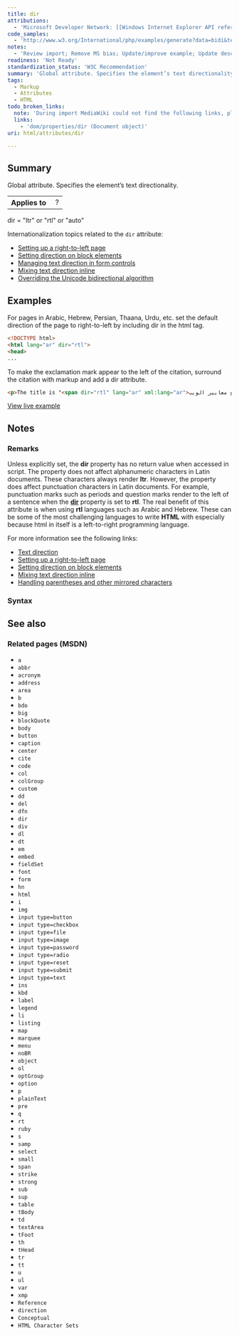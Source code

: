 ```yaml
---
title: dir
attributions:
  - 'Microsoft Developer Network: [[Windows Internet Explorer API reference](http://msdn.microsoft.com/en-us/library/ie/hh828809%28v=vs.85%29.aspx) Article]'
code_samples:
  - 'http://www.w3.org/International/php/examples/generate?data=bidi&test=18'
notes:
  - 'Review import; Remove MS bias; Update/improve example; Update descriptions; Fix lists & compatibility info'
readiness: 'Not Ready'
standardization_status: 'W3C Recommendation'
summary: 'Global attribute. Specifies the element’s text directionality.'
tags:
  - Markup
  - Attributes
  - HTML
todo_broken_links:
  note: 'During import MediaWiki could not find the following links, please fix and adjust this list.'
  links:
    - 'dom/properties/dir (Document object)'
uri: html/attributes/dir

---
```

## <span>Summary</span>

Global attribute. Specifies the element’s text directionality.

<table class="wikitable">
<tr>
<th>
Applies to

</th>
<td>
 ?

</td>
</tr>
</table>
dir = "ltr" or "rtl" or "auto"

Internationalization topics related to the `dir` attribute:

-   [Setting up a right-to-left page](http://www.w3.org/International/techniques/authoring-html#using)
-   [Setting direction on block elements](http://www.w3.org/International/techniques/authoring-html#blocks)
-   [Managing text direction in form controls](http://www.w3.org/International/techniques/authoring-html#formdir)
-   [Mixing text direction inline](http://www.w3.org/International/techniques/authoring-html#inline)
-   [Overriding the Unicode bidirectional algorithm](http://www.w3.org/International/techniques/authoring-html#bdo)

## <span>Examples</span>

For pages in Arabic, Hebrew, Persian, Thaana, Urdu, etc. set the default direction of the page to right-to-left by including dir in the html tag.

``` html
<!DOCTYPE html>
<html lang="ar" dir="rtl">
<head>
...
```

To make the exclamation mark appear to the left of the citation, surround the citation with markup and add a dir attribute.

``` html
<p>The title is "<span dir="rtl" lang="ar" xml:lang="ar">مفتاح معايير الويب!</span>" in Arabic.</p>
```

[View live example](http://www.w3.org/International/php/examples/generate?data=bidi&test=18)

## <span>Notes</span>

### <span>Remarks</span>

Unless explicitly set, the **dir** property has no return value when accessed in script. The property does not affect alphanumeric characters in Latin documents. These characters always render **ltr**. However, the property does affect punctuation characters in Latin documents. For example, punctuation marks such as periods and question marks render to the left of a sentence when the [**dir**](/w/index.php?title=dom/properties/dir_(Document_object)&action=edit&redlink=1) property is set to **rtl**. The real benefit of this attribute is when using **rtl** languages such as Arabic and Hebrew. These can be some of the most challenging languages to write **HTML** with especially because html in itself is a left-to-right programming language.

For more information see the following links:

-   [Text direction](http://www.w3.org/International/techniques/authoring-html#direction)
-   [Setting up a right-to-left page](http://www.w3.org/International/techniques/authoring-html#using)
-   [Setting direction on block elements](http://www.w3.org/International/techniques/authoring-html#blocks)
-   [Mixing text direction inline](http://www.w3.org/International/techniques/authoring-html#inline)
-   [Handling parentheses and other mirrored characters](http://www.w3.org/International/techniques/authoring-html#mirrored)

### <span>Syntax</span>

## <span>See also</span>

### <span>Related pages (MSDN)</span>

-   `a`
-   `abbr`
-   `acronym`
-   `address`
-   `area`
-   `b`
-   `bdo`
-   `big`
-   `blockQuote`
-   `body`
-   `button`
-   `caption`
-   `center`
-   `cite`
-   `code`
-   `col`
-   `colGroup`
-   `custom`
-   `dd`
-   `del`
-   `dfn`
-   `dir`
-   `div`
-   `dl`
-   `dt`
-   `em`
-   `embed`
-   `fieldSet`
-   `font`
-   `form`
-   `hn`
-   `html`
-   `i`
-   `img`
-   `input type=button`
-   `input type=checkbox`
-   `input type=file`
-   `input type=image`
-   `input type=password`
-   `input type=radio`
-   `input type=reset`
-   `input type=submit`
-   `input type=text`
-   `ins`
-   `kbd`
-   `label`
-   `legend`
-   `li`
-   `listing`
-   `map`
-   `marquee`
-   `menu`
-   `noBR`
-   `object`
-   `ol`
-   `optGroup`
-   `option`
-   `p`
-   `plainText`
-   `pre`
-   `q`
-   `rt`
-   `ruby`
-   `s`
-   `samp`
-   `select`
-   `small`
-   `span`
-   `strike`
-   `strong`
-   `sub`
-   `sup`
-   `table`
-   `tBody`
-   `td`
-   `textArea`
-   `tFoot`
-   `th`
-   `tHead`
-   `tr`
-   `tt`
-   `u`
-   `ul`
-   `var`
-   `xmp`
-   `Reference`
-   `direction`
-   `Conceptual`
-   `HTML Character Sets`
